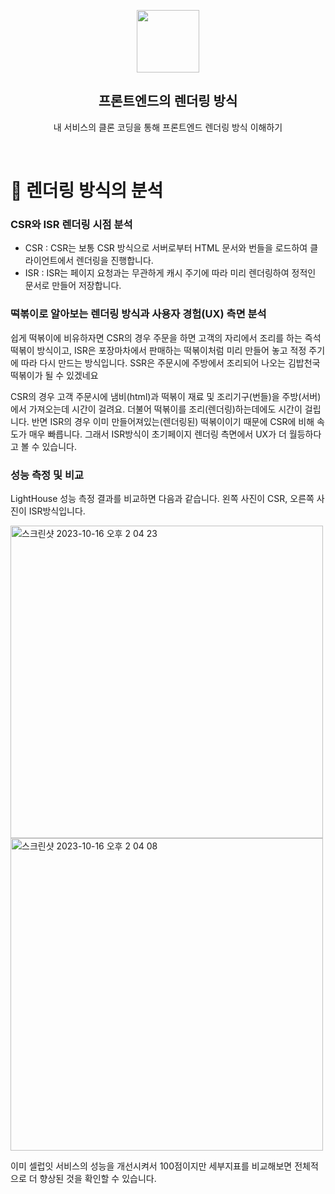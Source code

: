 <p align="middle" >
  <img width="100px;" src="https://em-content.zobj.net/thumbs/160/apple/81/artist-palette_1f3a8.png"/>
</p>
<h2 align="middle">프론트엔드의 렌더링 방식</h2>
<p align="middle">내 서비스의 클론 코딩을 통해 프론트엔드 렌더링 방식 이해하기</p>
<br/>

# 🧐 렌더링 방식의 분석

### CSR와 ISR 렌더링 시점 분석

- CSR : CSR는 보통 CSR 방식으로 서버로부터 HTML 문서와 번들을 로드하여 클라이언트에서 렌더링을 진행합니다.
- ISR : ISR는 페이지 요청과는 무관하게 캐시 주기에 따라 미리 렌더링하여 정적인 문서로 만들어 저장합니다.

### 떡볶이로 알아보는 렌더링 방식과 사용자 경험(UX) 측면 분석

쉽게 떡볶이에 비유하자면 CSR의 경우 주문을 하면 고객의 자리에서 조리를 하는 즉석떡볶이 방식이고, ISR은 포장마차에서 판매하는 떡볶이처럼 미리 만들어 놓고 적정 주기에 따라 다시 만드는 방식입니다.
SSR은 주문시에 주방에서 조리되어 나오는 김밥천국 떡볶이가 될 수 있겠네요 

CSR의 경우 고객 주문시에 냄비(html)과 떡볶이 재료 및 조리기구(번들)을 주방(서버)에서 가져오는데 시간이 걸려요.
더불어 떡볶이를 조리(렌더링)하는데에도 시간이 걸립니다. 
반면 ISR의 경우 이미 만들어져있는(렌더링된) 떡볶이이기 때문에 CSR에 비해 속도가 매우 빠릅니다.
그래서 ISR방식이 초기페이지 렌더링 측면에서 UX가 더 월등하다고 볼 수 있습니다.


### 성능 측정 및 비교

LightHouse 성능 측정 결과를 비교하면 다음과 같습니다.
왼쪽 사진이 CSR, 오른쪽 사진이 ISR방식입니다.
  
<img height="500" alt="스크린샷 2023-10-16 오후 2 04 23" src="https://github.com/shackstack/next-celuveat/assets/102432453/3ad3308d-9e7a-41d9-a1c0-3992f2fd096c">
<img height="500" alt="스크린샷 2023-10-16 오후 2 04 08" src="https://github.com/shackstack/next-celuveat/assets/102432453/30093dbb-f8d0-4d4a-aeb7-9dc8a82d4080">

이미 셀럽잇 서비스의 성능을 개선시켜서 100점이지만 세부지표를 비교해보면 전체적으로 더 향상된 것을 확인할 수 있습니다.
